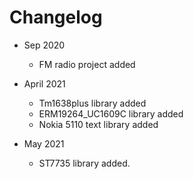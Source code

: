 # Changelog

* Sep 2020
	* FM radio project  added

* April 2021
	* Tm1638plus library added 
	* ERM19264_UC1609C library added
	* Nokia 5110 text library added

* May 2021
	* ST7735 library added.
